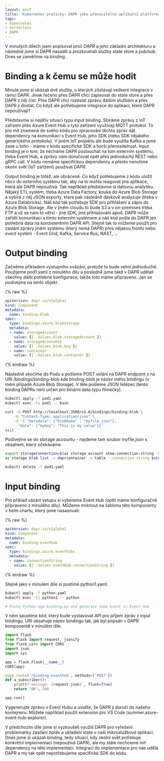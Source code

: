 ```yaml
---
layout: post
title: 'Kubernetes praticky: DAPR jako přenositelná aplikační platforma pro cloud-native aplikace - bindings'
tags:
- Kubernetes
- Serverless
- DAPR
---
```

V minulých dílech jsem popisoval proč DAPR a jeho základní architekturu a následně jsme si DAPR nasadili a prozkoumali služby state store a pub/sub. Dnes se zaměříme na binding.

# Binding a k čemu se může hodit
Minule jsme si ukázali dvě služby, u kterých zůstávají veškeré integrace v rámci DAPR. Jinak řečeno přes DAPR chci zapisovat do state store a přes DAPR z něj číst. Přes DAPR chci rozeslat zprávu dalším službám a přes DAPR ji dostat. Co když ale potřebujeme integrace do aplikací, které DAPR nepoužívají?

Představme si nejdřív situaci typu input binding. Sbíráme zprávy z IoT zařízení přes Azure Event Hub a tyto zařízení využívají MQTT protokol. To pro mě znamená do svého kódu pro zpracování těchto zpráv dát dependency na komunikaci s Event Hub, jeho SDK (nebo SDK nějakého generického protokolu). V jiném IoT projektu ale bude využita Kafka a jsme zase u toho - máme v kódu specifické SDK a horší přenositelnost. Input binding je o tom, že necháme DAPR poslouchat na tom externím systému, třeba Event Hub, a zprávy nám doručovat opět přes jednoduchý REST nebo gRPC call. V kódu nemáme specifickou dependency a přesto nenutíme okolní svět (IoT zařízení) používat DAPR.

Output binding je totéž, ale obráceně. Co když potřebujeme z kódu uložit něco do externího systému tak, aby na to mohla reagovat jiná aplikace, která ale DAPR nepoužívá. Tak například představme si datovou analytiku. Nějaký ETL systém, třeba Azure Data Factory, kouká do Azure Blob Storage a vybírá z něj JSON exporty, které pak následně dávkově analyzuje (třeba v Azure Databricks). Náš kód tak potřebuje SDK pro přihlášení a zápis do Azure Blob Storage. Ale v jiném cloudu to bude S3 a v on-premises třeba FTP a už se nám to větví - jiné SDK, jiné přihlašování apod. DAPR může zařídit komunikaci s tímto externím systémem a náš kód pošle do DAPR jen potřebná data na konzistentním DAPR API. Stejně tak to můžeme použít pro zaslání zprávy jiném systému (který nemá DAPR) přes nějakou frontu nebo event systém - Event Grid, Kafka, Service Bus, NAST, ...

# Output binding
Začněme příkladem výstupního svázání, protože to bude velmi jednoduché. Použijeme pod1.yaml z minulého dílu a posledně jsme také v DAPR udělali všechny další potřebné konfigurace, takže toto máme připraveno. Jen se podívejme na tento objekt.

{% raw %}
```yaml
apiVersion: dapr.io/v1alpha1
kind: Component
metadata:
  name: binding-blob
spec:
  type: bindings.azure.blobstorage
  metadata:
  - name: storageAccount
    value: {{ .Values.blob.storageAccount }}
  - name: storageAccessKey
    value: {{ .Values.blob.key }}
  - name: container
    value: {{ .Values.blob.container }}
```
{% endraw %}

Následně skočíme do Podu a pošleme POST volání na DAPR endpoint s na URI /bindings/binding-blob kde binding-blob je název mého bindingu (v mém případě Azure Blob Storage). V těle pošleme JSON řetězec (tento binding DAPRu není určen pro binární data typu filmečky).

```bash
kubectl apply -f pod1.yaml
kubectl exec -ti pod1 -- bash

curl -X POST http://localhost:3500/v1.0/bindings/binding-blob \
	-H "Content-Type: application/json" \
	-d '{ "metadata": {"blobName" : "myfile.json"}, 
      "data": {"mykey": "This is my value"}}'
exit
```

Podívejme se do storage accountu - najdeme tam soubor myfile.json s obsahem, který očekáváme.

```bash
export storageConnection=$(az storage account show-connection-string -n $storageaccount -g $resourceGroup --query connectionString -o tsv)
az storage blob list -c daprcontainer -o table --connection-string $storageConnection

kubectl delete -f pod1.yaml
```

# Input binding
Pro příklad vázání vstupu si vybereme Event Hub (opět máme konfiguračně připraveno z minulého dílu). Můžeme mrknout na šablonu této komponenty v helm chartu, který jsme nasazovali:

{% raw %}
```yaml
apiVersion: dapr.io/v1alpha1
kind: Component
metadata:
  name: binding-eventhub
spec:
  type: bindings.azure.eventhubs
  metadata:
  - name: connectionString
    value: {{ .Values.eventHub.connectionString }}
```
{% endraw %}

Stejně jako v minulém díle si pustíme python1.yaml:

```bash
kubectl apply -f python.yaml
kubectl exec -ti python1 -- python

# Paste Python app binding.py and generate some event in Event Hub
```

V něm spustíme kód, který bude vystavovat API pro příjem zpráv z input bindingu. URI obsahuje název bindingu tak, jak byl popsán v DAPR komponentě v minulém díle.

```python
import flask
from flask import request, jsonify
from flask_cors import CORS
import json
import sys

app = flask.Flask(__name__)
CORS(app)

@app.route('/binding-eventhub', methods=['POST'])
def a_subscriber():
    print(f'message: {request.json}', flush=True)
    return "OK", 200

app.run()
```

Vygenerujte zprávu v Event Hubu a uvidíte, že DAPR ji doručí do našeho kontejneru. Můžete například použít extension pro VS Code (summer.azure-event-hub-explorer).

V předchozím díle jsme si vyzkoušeli využití DAPR pro vyřešení problematiky zasílání zpráv a ukládání state v naší mikroslužbové aplikaci. Dnes jsme si ukázali binding, tedy situaci, kdy okolní svět potřebuje konkrétní implementaci (nepoužívá DAPR), ale my stále nechceme mít dependency na této implementaci. Integraci do implementace pro nás udělá DAPR a my tak opět nepotřebujeme specifické SDK do kódu.